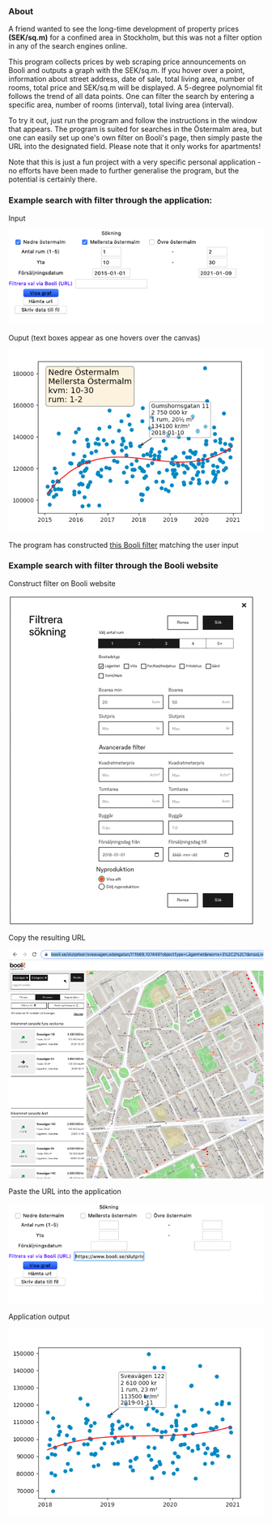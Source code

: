 ### About

A friend wanted to see the long-time development of property prices **(SEK/sq.m)** for a confined area in Stockholm, but this was not a filter option in any of the search engines online.

This program collects prices by web scraping price announcements on Booli and outputs a graph with the SEK/sq.m. If you hover over a point, information about street address, date of sale, total living area, number of rooms, total price and SEK/sq.m will be displayed. A 5-degree polynomial fit follows the trend of all data points. One can filter the search by entering a specific area, number of rooms (interval), total living area (interval).

To try it out, just run the program and follow the instructions in the window that appears. The program is suited for searches in the Östermalm area, but one can easily set up one's own filter on Booli's page, then simply paste the URL into the designated field. Please note that it only works for apartments!

Note that this is just a fun project with a very specific personal application - no efforts have been made to further generalise the program, but the potential is certainly there. 

### Example search with filter through the application:

Input

![Aplication input](https://github.com/aharting/Property-data/blob/main/Example_pictures_GUI_input/Example_input.png)

Ouput (text boxes appear as one hovers over the canvas)

![Application output](https://github.com/aharting/Property-data/blob/main/Example_pictures_GUI_input/Example_output.png)

The program has constructed [this Booli filter](https://www.booli.se/slutpriser/nedre+ostermalm,mellersta+ostermalm/874673,874671?maxLivingArea=30&minLivingArea=10&objectType=L%25C3%25A4genhet&rooms=1%252C2&minSoldDate=2015-01-01&maxSoldDate=2021-01-09%20&sort=soldDate:) matching the user input

### Example search with filter through the Booli website

Construct filter on Booli website

![Construct filter on Booli website](https://github.com/aharting/Property-data/blob/main/Example_pictures_Booli_URL_input/Example_Booli_search.png)

Copy the resulting URL

![Copy the resulting URL](https://github.com/aharting/Property-data/blob/main/Example_pictures_Booli_URL_input/Example_Booli_searchresult.png)

Paste the URL into the application

![Paste the URL into the application](https://github.com/aharting/Property-data/blob/main/Example_pictures_Booli_URL_input/Example_Booli_pasteUrl.png)

Application output

![Application output](https://github.com/aharting/Property-data/blob/main/Example_pictures_Booli_URL_input/Example_Booli_output_hoverpoint2.png)
